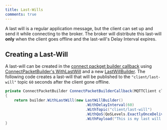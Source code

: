 ```yaml
---
title: Last-Wills
comments: true
---
```


A last will is a regular application message, but the client can set up and send it while connecting to the broker. 
The broker will distribute this last-will **only** when the client goes offline and the last-will's Delay Interval expires.

## Creating a Last-Will

A last-will can be created in the [connect packget builder callback](../getting-started/index.md#connecting) using [ConnectPacketBuilder's WithLastWill](../api-reference/Builders/ConnectPacketBuilder.md#withlastwilllastwillbuilder-lastwillbuilder) and a new [LastWillBuilder](../api-reference/Builders/LastWillBuilder.md). 
The following code creates a last-will that will be published to the `"client/last-will"` topic `60` seconds after the client gone offline.

```cs
private ConnectPacketBuilder ConnectPacketBuilderCallback(MQTTClient client, ConnectPacketBuilder builder)
{
    return builder.WithLastWill(new LastWillBuilder()
                                    .WithDelayInterval(60)
                                    .WithTopic("client/last-will")
                                    .WithQoS(QoSLevels.ExactlyOnceDelivery)
                                    .WithPayload("This is my last will!"));
}
```